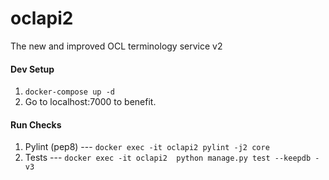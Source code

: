 # oclapi2
The new and improved OCL terminology service v2


#### Dev Setup
1. `docker-compose up -d`
2. Go to localhost:7000 to benefit.

#### Run Checks
1. Pylint (pep8) --- `docker exec -it oclapi2 pylint -j2 core`
1. Tests --- `docker exec -it oclapi2  python manage.py test --keepdb -v3`
